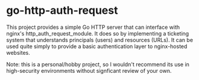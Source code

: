 # go-http-auth-request

This project provides a simple Go HTTP server that can interface with nginx's
http_auth_request_module. It does so by implementing a ticketing system that
understands principals (users) and resources (URLs). It can be used quite simply
to provide a basic authentication layer to nginx-hosted websites.

Note: this is a personal/hobby project, so I wouldn't recommend its use in
high-security environments without signficant review of your own.

